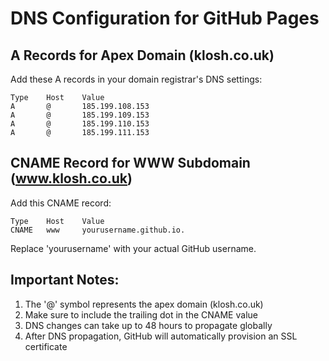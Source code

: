 # DNS Configuration for GitHub Pages

## A Records for Apex Domain (klosh.co.uk)
Add these A records in your domain registrar's DNS settings:

```
Type    Host    Value
A       @       185.199.108.153
A       @       185.199.109.153
A       @       185.199.110.153
A       @       185.199.111.153
```

## CNAME Record for WWW Subdomain (www.klosh.co.uk)
Add this CNAME record:

```
Type    Host    Value
CNAME   www     yourusername.github.io.
```

Replace 'yourusername' with your actual GitHub username.

## Important Notes:
1. The '@' symbol represents the apex domain (klosh.co.uk)
2. Make sure to include the trailing dot in the CNAME value
3. DNS changes can take up to 48 hours to propagate globally
4. After DNS propagation, GitHub will automatically provision an SSL certificate
